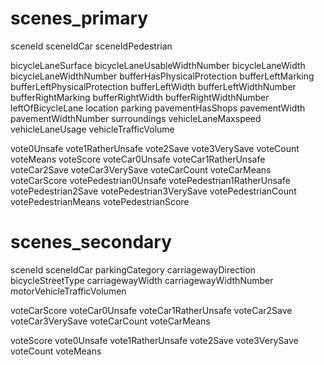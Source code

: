 # scenes_primary

sceneId
sceneIdCar
sceneIdPedestrian

bicycleLaneSurface
bicycleLaneUsableWidthNumber
bicycleLaneWidth
bicycleLaneWidthNumber
bufferHasPhysicalProtection
bufferLeftMarking
bufferLeftPhysicalProtection
bufferLeftWidth
bufferLeftWidthNumber
bufferRightMarking
bufferRightWidth
bufferRightWidthNumber
leftOfBicycleLane
location
parking
pavementHasShops
pavementWidth
pavementWidthNumber
surroundings
vehicleLaneMaxspeed
vehicleLaneUsage
vehicleTrafficVolume

vote0Unsafe
vote1RatherUnsafe
vote2Save
vote3VerySave
voteCount
voteMeans
voteScore
voteCar0Unsafe
voteCar1RatherUnsafe
voteCar2Save
voteCar3VerySave
voteCarCount
voteCarMeans
voteCarScore
votePedestrian0Unsafe
votePedestrian1RatherUnsafe
votePedestrian2Save
votePedestrian3VerySave
votePedestrianCount
votePedestrianMeans
votePedestrianScore

# scenes_secondary

sceneId
sceneIdCar
parkingCategory
carriagewayDirection
bicycleStreetType
carriagewayWidth
carriagewayWidthNumber
motorVehicleTrafficVolumen

voteCarScore
voteCar0Unsafe
voteCar1RatherUnsafe
voteCar2Save
voteCar3VerySave
voteCarCount
voteCarMeans

voteScore
vote0Unsafe
vote1RatherUnsafe
vote2Save
vote3VerySave
voteCount
voteMeans
